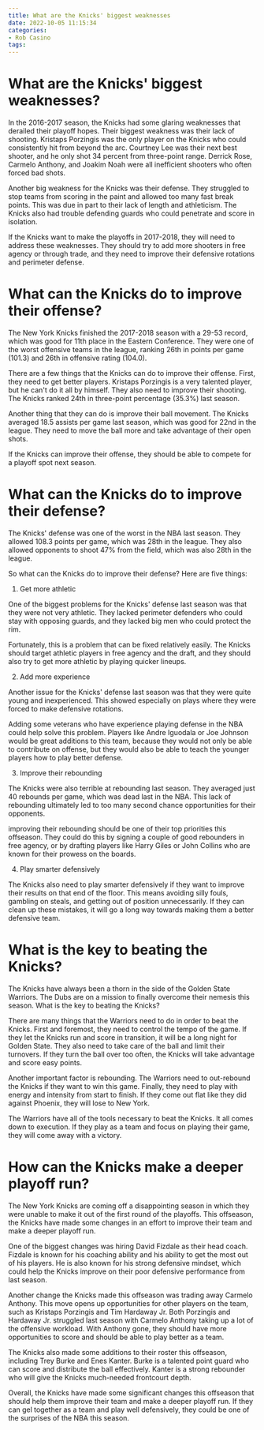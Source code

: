 ```yaml
---
title: What are the Knicks' biggest weaknesses
date: 2022-10-05 11:15:34
categories:
- Rob Casino
tags:
---
```



#  What are the Knicks' biggest weaknesses?

In the 2016-2017 season, the Knicks had some glaring weaknesses that derailed their playoff hopes. Their biggest weakness was their lack of shooting. Kristaps Porzingis was the only player on the Knicks who could consistently hit from beyond the arc. Courtney Lee was their next best shooter, and he only shot 34 percent from three-point range. Derrick Rose, Carmelo Anthony, and Joakim Noah were all inefficient shooters who often forced bad shots.

Another big weakness for the Knicks was their defense. They struggled to stop teams from scoring in the paint and allowed too many fast break points. This was due in part to their lack of length and athleticism. The Knicks also had trouble defending guards who could penetrate and score in isolation.

If the Knicks want to make the playoffs in 2017-2018, they will need to address these weaknesses. They should try to add more shooters in free agency or through trade, and they need to improve their defensive rotations and perimeter defense.

#  What can the Knicks do to improve their offense?

The New York Knicks finished the 2017-2018 season with a 29-53 record, which was good for 11th place in the Eastern Conference. They were one of the worst offensive teams in the league, ranking 26th in points per game (101.3) and 26th in offensive rating (104.0).

There are a few things that the Knicks can do to improve their offense. First, they need to get better players. Kristaps Porzingis is a very talented player, but he can't do it all by himself. They also need to improve their shooting. The Knicks ranked 24th in three-point percentage (35.3%) last season.

Another thing that they can do is improve their ball movement. The Knicks averaged 18.5 assists per game last season, which was good for 22nd in the league. They need to move the ball more and take advantage of their open shots.

If the Knicks can improve their offense, they should be able to compete for a playoff spot next season.

#  What can the Knicks do to improve their defense?

The Knicks' defense was one of the worst in the NBA last season. They allowed 108.3 points per game, which was 28th in the league. They also allowed opponents to shoot 47% from the field, which was also 28th in the league.

So what can the Knicks do to improve their defense? Here are five things:

1. Get more athletic

One of the biggest problems for the Knicks' defense last season was that they were not very athletic. They lacked perimeter defenders who could stay with opposing guards, and they lacked big men who could protect the rim.

Fortunately, this is a problem that can be fixed relatively easily. The Knicks should target athletic players in free agency and the draft, and they should also try to get more athletic by playing quicker lineups.

2. Add more experience

Another issue for the Knicks' defense last season was that they were quite young and inexperienced. This showed especially on plays where they were forced to make defensive rotations.

Adding some veterans who have experience playing defense in the NBA could help solve this problem. Players like Andre Iguodala or Joe Johnson would be great additions to this team, because they would not only be able to contribute on offense, but they would also be able to teach the younger players how to play better defense.

3. Improve their rebounding

The Knicks were also terrible at rebounding last season. They averaged just 40 rebounds per game, which was dead last in the NBA. This lack of rebounding ultimately led to too many second chance opportunities for their opponents.

 improving their rebounding should be one of their top priorities this offseason. They could do this by signing a couple of good rebounders in free agency, or by drafting players like Harry Giles or John Collins who are known for their prowess on the boards.

4. Play smarter defensively

The Knicks also need to play smarter defensively if they want to improve their results on that end of the floor. This means avoiding silly fouls, gambling on steals, and getting out of position unnecessarily. If they can clean up these mistakes, it will go a long way towards making them a better defensive team.

#  What is the key to beating the Knicks?

The Knicks have always been a thorn in the side of the Golden State Warriors. The Dubs are on a mission to finally overcome their nemesis this season. What is the key to beating the Knicks?

There are many things that the Warriors need to do in order to beat the Knicks. First and foremost, they need to control the tempo of the game. If they let the Knicks run and score in transition, it will be a long night for Golden State. They also need to take care of the ball and limit their turnovers. If they turn the ball over too often, the Knicks will take advantage and score easy points.

Another important factor is rebounding. The Warriors need to out-rebound the Knicks if they want to win this game. Finally, they need to play with energy and intensity from start to finish. If they come out flat like they did against Phoenix, they will lose to New York.

The Warriors have all of the tools necessary to beat the Knicks. It all comes down to execution. If they play as a team and focus on playing their game, they will come away with a victory.

#  How can the Knicks make a deeper playoff run?

The New York Knicks are coming off a disappointing season in which they were unable to make it out of the first round of the playoffs. This offseason, the Knicks have made some changes in an effort to improve their team and make a deeper playoff run.

One of the biggest changes was hiring David Fizdale as their head coach. Fizdale is known for his coaching ability and his ability to get the most out of his players. He is also known for his strong defensive mindset, which could help the Knicks improve on their poor defensive performance from last season.

Another change the Knicks made this offseason was trading away Carmelo Anthony. This move opens up opportunities for other players on the team, such as Kristaps Porzingis and Tim Hardaway Jr. Both Porzingis and Hardaway Jr. struggled last season with Carmelo Anthony taking up a lot of the offensive workload. With Anthony gone, they should have more opportunities to score and should be able to play better as a team.

The Knicks also made some additions to their roster this offseason, including Trey Burke and Enes Kanter. Burke is a talented point guard who can score and distribute the ball effectively. Kanter is a strong rebounder who will give the Knicks much-needed frontcourt depth.

Overall, the Knicks have made some significant changes this offseason that should help them improve their team and make a deeper playoff run. If they can gel together as a team and play well defensively, they could be one of the surprises of the NBA this season.
